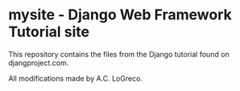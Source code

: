 # mysite - Django Web Framework Tutorial site #

This repository contains the files from the Django tutorial found on djangproject.com.

All modifications made by A.C. LoGreco.